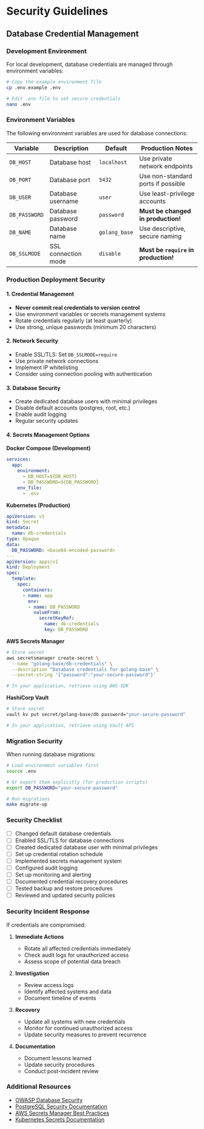 # Security Guidelines

## Database Credential Management

### Development Environment

For local development, database credentials are managed through environment variables:

```bash
# Copy the example environment file
cp .env.example .env

# Edit .env file to set secure credentials
nano .env
```

### Environment Variables

The following environment variables are used for database connections:

| Variable | Description | Default | Production Notes |
|----------|-------------|---------|------------------|
| `DB_HOST` | Database host | `localhost` | Use private network endpoints |
| `DB_PORT` | Database port | `5432` | Use non-standard ports if possible |
| `DB_USER` | Database username | `user` | Use least-privilege accounts |
| `DB_PASSWORD` | Database password | `password` | **Must be changed in production!** |
| `DB_NAME` | Database name | `golang_base` | Use descriptive, secure naming |
| `DB_SSLMODE` | SSL connection mode | `disable` | **Must be `require` in production!** |

### Production Deployment Security

#### 1. Credential Management
- **Never commit real credentials to version control**
- Use environment variables or secrets management systems
- Rotate credentials regularly (at least quarterly)
- Use strong, unique passwords (minimum 20 characters)

#### 2. Network Security
- Enable SSL/TLS: Set `DB_SSLMODE=require`
- Use private network connections
- Implement IP whitelisting
- Consider using connection pooling with authentication

#### 3. Database Security
- Create dedicated database users with minimal privileges
- Disable default accounts (postgres, root, etc.)
- Enable audit logging
- Regular security updates

#### 4. Secrets Management Options

**Docker Compose (Development)**
```yaml
services:
  app:
    environment:
      - DB_HOST=${DB_HOST}
      - DB_PASSWORD=${DB_PASSWORD}
    env_file:
      - .env
```

**Kubernetes (Production)**
```yaml
apiVersion: v1
kind: Secret
metadata:
  name: db-credentials
type: Opaque
data:
  DB_PASSWORD: <base64-encoded-password>
---
apiVersion: apps/v1
kind: Deployment
spec:
  template:
    spec:
      containers:
      - name: app
        env:
        - name: DB_PASSWORD
          valueFrom:
            secretKeyRef:
              name: db-credentials
              key: DB_PASSWORD
```

**AWS Secrets Manager**
```bash
# Store secret
aws secretsmanager create-secret \
  --name "golang-base/db-credentials" \
  --description "Database credentials for golang-base" \
  --secret-string '{"password":"your-secure-password"}'

# In your application, retrieve using AWS SDK
```

**HashiCorp Vault**
```bash
# Store secret
vault kv put secret/golang-base/db password="your-secure-password"

# In your application, retrieve using Vault API
```

### Migration Security

When running database migrations:

```bash
# Load environment variables first
source .env

# Or export them explicitly (for production scripts)
export DB_PASSWORD="your-secure-password"

# Run migrations
make migrate-up
```

### Security Checklist

- [ ] Changed default database credentials
- [ ] Enabled SSL/TLS for database connections
- [ ] Created dedicated database user with minimal privileges
- [ ] Set up credential rotation schedule
- [ ] Implemented secrets management system
- [ ] Configured audit logging
- [ ] Set up monitoring and alerting
- [ ] Documented credential recovery procedures
- [ ] Tested backup and restore procedures
- [ ] Reviewed and updated security policies

### Security Incident Response

If credentials are compromised:

1. **Immediate Actions**
   - Rotate all affected credentials immediately
   - Check audit logs for unauthorized access
   - Assess scope of potential data breach

2. **Investigation**
   - Review access logs
   - Identify affected systems and data
   - Document timeline of events

3. **Recovery**
   - Update all systems with new credentials
   - Monitor for continued unauthorized access
   - Update security measures to prevent recurrence

4. **Documentation**
   - Document lessons learned
   - Update security procedures
   - Conduct post-incident review

### Additional Resources

- [OWASP Database Security](https://owasp.org/www-project-cheat-sheets/cheatsheets/Database_Security_Cheat_Sheet.html)
- [PostgreSQL Security Documentation](https://www.postgresql.org/docs/current/security.html)
- [AWS Secrets Manager Best Practices](https://docs.aws.amazon.com/secretsmanager/latest/userguide/best-practices.html)
- [Kubernetes Secrets Documentation](https://kubernetes.io/docs/concepts/configuration/secret/)